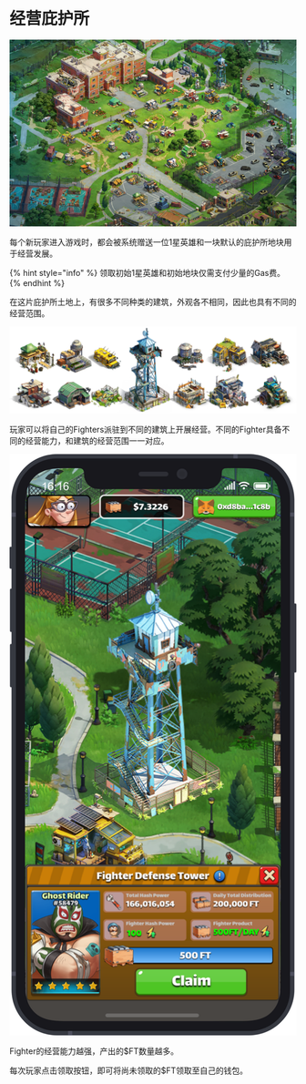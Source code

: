 # 经营庇护所

![&#x56FE;&#xFF1A;Fight Club&#x5E87;&#x62A4;&#x6240;&#xFF0C;&#x53EF;&#x4EE5;&#x5728;&#x6BCF;&#x4E00;&#x5757;&#x571F;&#x5730;&#x4E0A;&#x8FDB;&#x884C;&#x7ECF;&#x8425;&#x7BA1;&#x7406;](../.gitbook/assets/image_6.png)

每个新玩家进入游戏时，都会被系统赠送一位1星英雄和一块默认的庇护所地块用于经营发展。

{% hint style="info" %}
领取初始1星英雄和初始地块仅需支付少量的Gas费。
{% endhint %}

在这片庇护所土地上，有很多不同种类的建筑，外观各不相同，因此也具有不同的经营范围。

![&#x56FE;&#xFF1A;Fight Club&#x5E87;&#x62A4;&#x6240;&#xFF0C;&#x53EF;&#x4EE5;&#x5728;&#x6BCF;&#x4E00;&#x5757;&#x571F;&#x5730;&#x4E0A;&#x8FDB;&#x884C;&#x7ECF;&#x8425;&#x7BA1;&#x7406;](../.gitbook/assets/building_watchtower_001.png)

玩家可以将自己的Fighters派驻到不同的建筑上开展经营。不同的Fighter具备不同的经营能力，和建筑的经营范围一一对应。

![](../.gitbook/assets/building_cover-3x.png)

Fighter的经营能力越强，产出的$FT数量越多。

每次玩家点击领取按钮，即可将尚未领取的$FT领取至自己的钱包。

